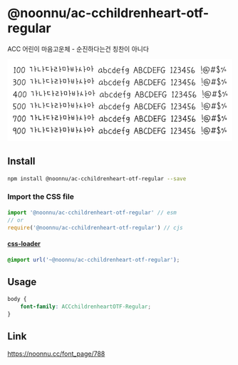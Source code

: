 # @noonnu/ac-cchildrenheart-otf-regular

ACC 어린이 마음고운체 - 순진하다는건 칭찬이 아니다

![example](./example.png)

## Install

```bash
npm install @noonnu/ac-cchildrenheart-otf-regular --save
```

### Import the CSS file

```js
import '@noonnu/ac-cchildrenheart-otf-regular' // esm
// or
require('@noonnu/ac-cchildrenheart-otf-regular') // cjs
```

#### [css-loader](https://github.com/webpack-contrib/css-loader)

```css
@import url('~@noonnu/ac-cchildrenheart-otf-regular');
```

## Usage

```css
body {
    font-family: ACCchildrenheartOTF-Regular;
}
```

## Link

https://noonnu.cc/font_page/788
